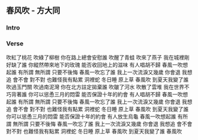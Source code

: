 
## 春风吹 - 方大同

### Intro

### Verse

吹紅了桃花 吹綠了柳樹
你在路上總會安慰誰
吹醒了青蛙 吹來了燕子
我在城裡剛好缺了誰
你縱然帶來地下的玫瑰
能否收回地上的滋味
有人唱胡不歸
春風一吹想起誰
有所謂 無所謂 只要不後悔
春風一吹忘了誰
我上一次流淚又幾歲
你會退 我想追
會不會 對不對
也難怪我有點累
洞裡蛇 冬日睡
原上草 春風吹
到夏天我變了誰
吹過玉門關 吹過南泥灣
你在北方註定拋棄誰
吹皺了河水 吹散了雲堆
我在世界不巧背著誰
你可以慫恿三月的悶雷
能否保證十年的約會
有人唱胡不歸
春風一吹想起誰
有所謂 無所謂 只要不後悔
春風一吹忘了誰
我上一次流淚又幾歲
你會退 我想追
會不會 對不對
也難怪我有點累
洞裡蛇 冬日睡
原上草 春風吹
到夏天我變了誰
你可以慫恿三月的悶雷
能否保證十年的約會
有人放生烏龜
春風一吹想起誰
有所謂 無所謂 只要不後悔
春風一吹忘了誰
我上一次流淚又幾歲
你會退 我想追
會不會 對不對
也難怪我有點累
洞裡蛇 冬日睡
原上草 春風吹
到夏天我變了誰
春風吹